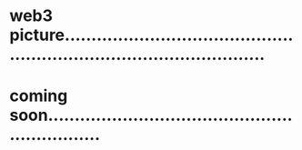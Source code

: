# web3 picture...........................................................................................
# coming soon...............................................................
